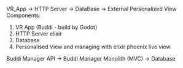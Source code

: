 VR_App -> HTTP Server -> DataBase -> External Personalized View
Components:

1. VR App (Buddi - build by Godot)
2. HTTP Server elixir
3. Database
4. Personalised View and managing with elixir phoenix live view

Buddi Manager API -> Buddi Manager Monolith (MVC) -> Database
